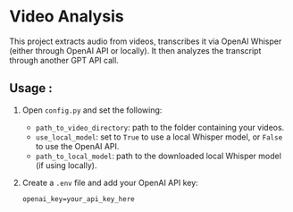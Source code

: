 # Video Analysis
  
  This project extracts audio from videos, transcribes it via OpenAI Whisper (either through OpenAI API or locally). It then analyzes the transcript through another GPT API call.

  ## Usage :
1. Open `config.py` and set the following:
   - `path_to_video_directory`: path to the folder containing your videos.
   - `use_local_model`: set to `True` to use a local Whisper model, or `False` to use the OpenAI API.
   - `path_to_local_model`: path to the downloaded local Whisper model (if using locally).

2. Create a `.env` file and add your OpenAI API key:
   ```env
   openai_key=your_api_key_here
